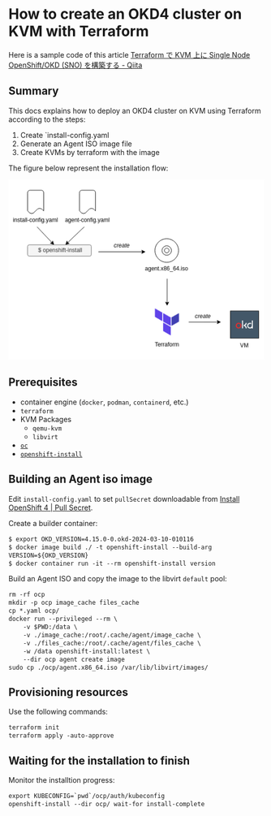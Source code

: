 # How to create an OKD4 cluster on KVM with Terraform

Here is a sample code of this article [Terraform で KVM 上に Single Node OpenShift/OKD (SNO) を構築する - Qiita](https://qiita.com/sawa2d2/items/45eda993ccd1c54e6fcd)

## Summary
This docs explains how to deploy an OKD4 cluster on KVM using Terraform according to the steps:

1. Create `install-config.yaml
1. Generate an Agent ISO image file
1. Create KVMs by terraform with the image

The figure below represent the installation flow:

![Agent based installation](./images/agent-based-installation.drawio.png)

## Prerequisites
- container engine (`docker`, `podman`, `containerd`, etc.)
- `terraform`
- KVM Packages
  - `qemu-kvm`
  - `libvirt`
- [`oc`](https://github.com/okd-project/okd/releases)
- [`openshift-install`](https://github.com/okd-project/okd/releases)

## Building an Agent iso image
Edit `install-config.yaml` to set `pullSecret` downloadable from [Install OpenShift 4 | Pull Secret](https://console.redhat.com/openshift/install/pull-secret).

Create a builder container:
```
$ export OKD_VERSION=4.15.0-0.okd-2024-03-10-010116
$ docker image build ./ -t openshift-install --build-arg VERSION=${OKD_VERSION}
$ docker container run -it --rm openshift-install version
```

Build an Agent ISO and copy the image to the libvirt `default` pool:
```
rm -rf ocp
mkdir -p ocp image_cache files_cache
cp *.yaml ocp/
docker run --privileged --rm \
    -v $PWD:/data \
    -v ./image_cache:/root/.cache/agent/image_cache \
    -v ./files_cache:/root/.cache/agent/files_cache \
    -w /data openshift-install:latest \
    --dir ocp agent create image
sudo cp ./ocp/agent.x86_64.iso /var/lib/libvirt/images/
```

## Provisioning resources
Use the following commands:
```
terraform init
terraform apply -auto-approve
```

## Waiting for the installation to finish
Monitor the installtion progress:
```
export KUBECONFIG=`pwd`/ocp/auth/kubeconfig
openshift-install --dir ocp/ wait-for install-complete
```

